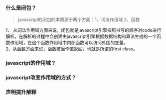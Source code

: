 ### 什么是闭包？
> javascript的闭包的本质源于两个方面：1、词法作用域 2、函数 
  
1、 从词法作用域方面来说，闭包就是javascript引擎按照书写的顺序对code进行解析，在解析的过程中会创建由javascript引擎根据数据结构和算法生成的一个函数作用域，在这个函数作用域中内部函数可以访问外围的变量。  
2、从函数方面来说，函数被当作值返回，也就是所谓的first class。   
 
### javascript的作用域？
### javascript改变作用域的方式？
### 声明提升解释
